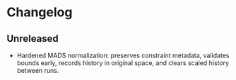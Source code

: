 # Changelog

## Unreleased
- Hardened MADS normalization: preserves constraint metadata, validates bounds early, records history in original space, and clears scaled history between runs.
